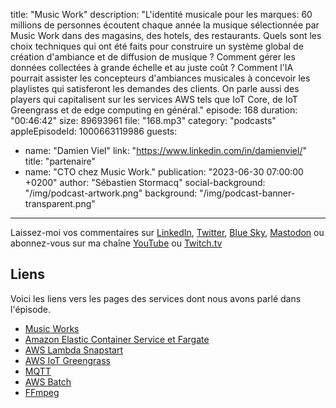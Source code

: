 title: "Music Work"
description: "L'identité musicale pour les marques: 60 millions de personnes écoutent chaque année la musique sélectionnée par Music Work dans des magasins, des hotels, des restaurants. Quels sont les choix techniques qui ont été faits pour construire un système global de création d'ambiance et de diffusion de musique ? Comment gérer les données collectées à grande échelle et au juste coût ? Comment l'IA pourrait assister les concepteurs d'ambiances musicales à concevoir les playlistes qui satisferont les demandes des clients. On parle aussi des players qui capitalisent sur les services AWS tels que IoT Core, de IoT Greengrass et de edge computing en général."
episode: 168
duration: "00:46:42"
size: 89693961
file: "168.mp3"
category: "podcasts"
appleEpisodeId: 1000663119986
guests:
  - name: "Damien Viel"
    link: "https://www.linkedin.com/in/damienviel/"
    title: "partenaire"
  - name: "CTO chez Music Work."
publication: "2023-06-30 07:00:00 +0200"
author: "Sébastien Stormacq"
social-background: "/img/podcast-artwork.png"
background: "/img/podcast-banner-transparent.png"
---

Laissez-moi vos commentaires sur [LinkedIn](https://www.linkedin.com/in/sebastienstormacq/), [Twitter](https://twitter.com/sebsto), [Blue Sky](https://bsky.app/profile/sebsto.bsky.social), [Mastodon](https://awscommunity.social/@sebsto) ou abonnez-vous sur ma chaîne [YouTube](https://www.youtube.com/sebsto) ou [Twitch.tv](https://www.twitch.tv/sebAWS)

## Liens

Voici les liens vers les pages des services dont nous avons parlé dans l'épisode.

- [Music Works](https://www.music-work.com)
- [Amazon Elastic Container Service et Fargate](https://docs.aws.amazon.com/AmazonECS/latest/userguide/what-is-fargate.html)
- [AWS Lambda Snapstart](https://docs.aws.amazon.com/lambda/latest/dg/snapstart.html)
- [AWS IoT Greengrass](https://docs.aws.amazon.com/greengrass/v2/developerguide/what-is-iot-greengrass.html)
- [MQTT](https://mqtt.org/)
- [AWS Batch](https://docs.aws.amazon.com/batch/latest/userguide/what-is-batch.html)
- [FFmpeg](https://ffmpeg.org/)
